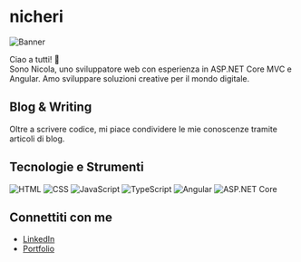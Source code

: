 # nicheri

![Banner](images/barner.gif)

Ciao a tutti! 👋  
Sono Nicola, uno sviluppatore web con esperienza in ASP.NET Core MVC e Angular. Amo sviluppare soluzioni creative per il mondo digitale.

## Blog & Writing
Oltre a scrivere codice, mi piace condividere le mie conoscenze tramite articoli di blog.

## Tecnologie e Strumenti
![HTML](https://img.shields.io/badge/-HTML5-E34F26?logo=html5&logoColor=white)
![CSS](https://img.shields.io/badge/-CSS3-1572B6?logo=css3&logoColor=white)
![JavaScript](https://img.shields.io/badge/-JavaScript-F7DF1E?logo=javascript&logoColor=black)
![TypeScript](https://img.shields.io/badge/-TypeScript-3178C6?logo=typescript&logoColor=white)
![Angular](https://img.shields.io/badge/-Angular-DD0031?logo=angular&logoColor=white)
![ASP.NET Core](https://img.shields.io/badge/-ASP.NET_Core-512BD4?logo=.net&logoColor=white)

## Connettiti con me
- [LinkedIn](https://linkedin.com/in/tuonome)
- [Portfolio](https://tuoportfolio.com)
